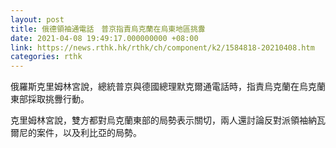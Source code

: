 ```yaml
---
layout: post
title: 俄德領袖通電話　普京指責烏克蘭在烏東地區挑釁
date: 2021-04-08 19:49:17.000000000 +08:00
link: https://news.rthk.hk/rthk/ch/component/k2/1584818-20210408.htm
categories: rthk
---
```


俄羅斯克里姆林宮說，總統普京與德國總理默克爾通電話時，指責烏克蘭在烏克蘭東部採取挑釁行動。

克里姆林宮說，雙方都對烏克蘭東部的局勢表示關切，兩人還討論反對派領袖納瓦爾尼的案件，以及利比亞的局勢。
